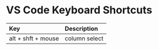 # VS Code Keyboard Shortcuts

| Key | Description |
| :--- | :--- |
| alt + shft + mouse | column select |



